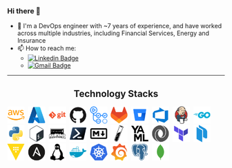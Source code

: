 ### Hi there 👋

- 💬 I'm a DevOps engineer with ~7 years of experience, and have worked across multiple industries, including Financial Services, Energy and Insurance
- 📫 How to reach me: &nbsp; 
    - [![Linkedin Badge](https://img.shields.io/badge/-LinkedIn-blue?style=flat&logo=linkedin)](https://www.linkedin.com/in/donovansaid/)
    - [![Gmail Badge](https://img.shields.io/badge/-Gmail-white?style=flat&logo=gmail)](mailto:donovan.s.said@gmail.com)

---

<h2 style="text-align: center;">Technology Stacks</h2>

<p>
    <img src="https://github.com/devicons/devicon/blob/master/icons/amazonwebservices/amazonwebservices-plain-wordmark.svg" title="AWS" alt="AWS" width="40" height="40"/>&nbsp;
    <img src="https://github.com/devicons/devicon/blob/master/icons/azure/azure-original.svg" title="Azure" alt="Azure" width="40" height="40"/>&nbsp;
    <img src="https://github.com/devicons/devicon/blob/master/icons/git/git-plain-wordmark.svg" title="Git" alt="Git" width="40" height="40"/>&nbsp;
    <img src="https://github.com/devicons/devicon/blob/master/icons/github/github-original.svg" title="GitHub" alt="GitHub" width="40" height="40"/>&nbsp;
    <img src="https://github.com/devicons/devicon/blob/master/icons/githubactions/githubactions-original.svg" title="GitHub Actions" alt="GitHub Actions" width="40" height="40"/>&nbsp;
    <img src="https://github.com/devicons/devicon/blob/master/icons/gitlab/gitlab-original.svg" title="GitLab" alt="GitLab" width="40" height="40"/>&nbsp;
    <img src="https://github.com/devicons/devicon/blob/master/icons/bitbucket/bitbucket-original.svg" title="Bitbucket" alt="Bitbucket" width="40" height="40"/>&nbsp;
    <img src="https://github.com/devicons/devicon/blob/master/icons/azuredevops/azuredevops-plain.svg" title="Azure DevOps" alt="Azure DevOps" width="40" height="40"/>&nbsp;
    <img src="https://github.com/devicons/devicon/blob/master/icons/jenkins/jenkins-original.svg" title="Jenkins" alt="Jenkins" width="40" height="40"/>&nbsp;
    <img src="https://github.com/devicons/devicon/blob/master/icons/go/go-original-wordmark.svg" title="Golang" alt="Golang" width="40" height="40"/>&nbsp;
    <img src="https://github.com/devicons/devicon/blob/master/icons/python/python-original.svg" title="Python" alt="Python" width="40" height="40"/>&nbsp;
    <img src="https://github.com/devicons/devicon/blob/master/icons/bash/bash-original.svg" title="Bash" alt="Bash" width="40" height="40"/>&nbsp;
    <img src="https://github.com/devicons/devicon/blob/master/icons/ohmyzsh/ohmyzsh-original.svg" title="OhMyZsh" alt="OhMyZsh" width="40" height="40"/>&nbsp;
    <img src="https://github.com/devicons/devicon/blob/master/icons/powershell/powershell-original.svg" title="PowerShell" alt="PowerShell" width="40" height="40"/>&nbsp;
    <img src="https://github.com/devicons/devicon/blob/master/icons/markdown/markdown-original.svg" title="Markdown" alt="Markdown" width="40" height="40"/>&nbsp;
    <img src="https://github.com/devicons/devicon/blob/master/icons/jekyll/jekyll-plain.svg" title="Jekyll" alt="Jekyll" width="40" height="40"/>&nbsp;
    <img src="https://github.com/devicons/devicon/blob/master/icons/yaml/yaml-plain.svg" title="YAML" alt="YAML" width="40" height="40"/>&nbsp;
    <img src="https://github.com/devicons/devicon/blob/master/icons/json/json-plain.svg" title="JSON" alt="JSON" width="40" height="40"/>&nbsp;
    <img src="https://github.com/devicons/devicon/blob/master/icons/terraform/terraform-original.svg" title="TBC" alt="TBC" width="40" height="40"/>&nbsp;
    <img src="https://github.com/devicons/devicon/blob/master/icons/packer/packer-plain.svg" title="Packer" alt="Packer" width="40" height="40"/>&nbsp;
    <img src="https://github.com/devicons/devicon/blob/master/icons/vault/vault-original.svg" title="Vault" alt="Vault" width="40" height="40"/>&nbsp;
    <img src="https://github.com/devicons/devicon/blob/master/icons/ansible/ansible-plain.svg" title="Ansible" alt="Ansible" width="40" height="40"/>&nbsp;
    <img src="https://github.com/devicons/devicon/blob/master/icons/linux/linux-plain.svg" title="Linux" alt="Linux" width="40" height="40"/>&nbsp;
    <img src="https://github.com/devicons/devicon/blob/master/icons/docker/docker-plain.svg" title="Docker" alt="Docker" width="40" height="40"/>&nbsp;
    <img src="https://github.com/devicons/devicon/blob/master/icons/kubernetes/kubernetes-original.svg" title="K8s" alt="K8s" width="40" height="40"/>&nbsp;
    <img src="https://github.com/devicons/devicon/blob/master/icons/grafana/grafana-original.svg" title="Grafana" alt="Grafana" width="40" height="40"/>&nbsp;
    <img src="https://github.com/devicons/devicon/blob/master/icons/postgresql/postgresql-plain.svg" title="PostgreSQL" alt="PostgreSQL" width="40" height="40"/>&nbsp;
    <img src="https://github.com/devicons/devicon/blob/master/icons/mongodb/mongodb-plain.svg" title="MongoDB" alt="MongoDB" width="40" height="40"/>&nbsp; 
</p>